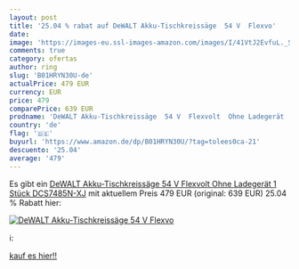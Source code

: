 ```yaml
---
layout: post
title: '25.04 % rabat auf DeWALT Akku-Tischkreissäge  54 V  Flexvo'
date: 
image: 'https://images-eu.ssl-images-amazon.com/images/I/41VtJ2EvfuL._SL200_.jpg'
comments: true
category: ofertas
author: ring
slug: 'B01HRYN30U-de'
actualPrice: 479 EUR
currency: EUR
price: 479
comparePrice: 639 EUR
prodname: 'DeWALT Akku-Tischkreissäge  54 V  Flexvolt  Ohne Ladegerät  1 Stück  DCS7485N-XJ'
country: 'de'
flag: '🇩🇪'
buyurl: 'https://www.amazon.de/dp/B01HRYN30U/?tag=tolees0ca-21'
descuento: '25.04'
average: '479'
---
```


Es gibt ein [DeWALT Akku-Tischkreissäge  54 V  Flexvolt  Ohne Ladegerät  1 Stück  DCS7485N-XJ](https://www.amazon.de/dp/B01HRYN30U/?tag=tolees0ca-21) mit aktuellem Preis 479 EUR (original: 639 EUR) 25.04 % Rabatt hier:

[![DeWALT Akku-Tischkreissäge  54 V  Flexvo](https://images-eu.ssl-images-amazon.com/images/I/41VtJ2EvfuL._SL200_.jpg)](https://www.amazon.de/dp/B01HRYN30U/?tag=tolees0ca-21)

ℹ️:


[kauf es hier!!](https://www.amazon.de/dp/B01HRYN30U/?tag=tolees0ca-21)
